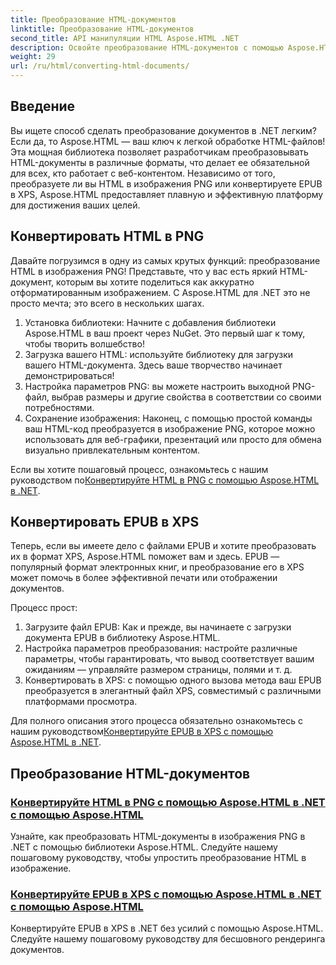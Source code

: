 ```yaml
---
title: Преобразование HTML-документов
linktitle: Преобразование HTML-документов
second_title: API манипуляции HTML Aspose.HTML .NET
description: Освойте преобразование HTML-документов с помощью Aspose.HTML для .NET! Научитесь конвертировать HTML в PNG и EPUB в XPS без усилий с помощью наших простых руководств.
weight: 29
url: /ru/html/converting-html-documents/
---
```

## Введение
Вы ищете способ сделать преобразование документов в .NET легким? Если да, то Aspose.HTML — ваш ключ к легкой обработке HTML-файлов! Эта мощная библиотека позволяет разработчикам преобразовывать HTML-документы в различные форматы, что делает ее обязательной для всех, кто работает с веб-контентом. Независимо от того, преобразуете ли вы HTML в изображения PNG или конвертируете EPUB в XPS, Aspose.HTML предоставляет плавную и эффективную платформу для достижения ваших целей.

## Конвертировать HTML в PNG
Давайте погрузимся в одну из самых крутых функций: преобразование HTML в изображения PNG! Представьте, что у вас есть яркий HTML-документ, которым вы хотите поделиться как аккуратно отформатированным изображением. С Aspose.HTML для .NET это не просто мечта; это всего в нескольких шагах. 

1. Установка библиотеки: Начните с добавления библиотеки Aspose.HTML в ваш проект через NuGet. Это первый шаг к тому, чтобы творить волшебство!
2. Загрузка вашего HTML: используйте библиотеку для загрузки вашего HTML-документа. Здесь ваше творчество начинает демонстрироваться!
3. Настройка параметров PNG: вы можете настроить выходной PNG-файл, выбрав размеры и другие свойства в соответствии со своими потребностями.
4. Сохранение изображения: Наконец, с помощью простой команды ваш HTML-код преобразуется в изображение PNG, которое можно использовать для веб-графики, презентаций или просто для обмена визуально привлекательным контентом.

 Если вы хотите пошаговый процесс, ознакомьтесь с нашим руководством по[Конвертируйте HTML в PNG с помощью Aspose.HTML в .NET](./convert-html-as-png/). 

## Конвертировать EPUB в XPS
Теперь, если вы имеете дело с файлами EPUB и хотите преобразовать их в формат XPS, Aspose.HTML поможет вам и здесь. EPUB — популярный формат электронных книг, и преобразование его в XPS может помочь в более эффективной печати или отображении документов.

Процесс прост:

1. Загрузите файл EPUB: Как и прежде, вы начинаете с загрузки документа EPUB в библиотеку Aspose.HTML.
2. Настройка параметров преобразования: настройте различные параметры, чтобы гарантировать, что вывод соответствует вашим ожиданиям — управляйте размером страницы, полями и т. д.
3. Конвертировать в XPS: с помощью одного вызова метода ваш EPUB преобразуется в элегантный файл XPS, совместимый с различными платформами просмотра.

 Для полного описания этого процесса обязательно ознакомьтесь с нашим руководством[Конвертируйте EPUB в XPS с помощью Aspose.HTML в .NET](./convert-epub-as-xps/). 

## Преобразование HTML-документов
### [Конвертируйте HTML в PNG с помощью Aspose.HTML в .NET с помощью Aspose.HTML](./convert-html-as-png/)
Узнайте, как преобразовать HTML-документы в изображения PNG в .NET с помощью библиотеки Aspose.HTML. Следуйте нашему пошаговому руководству, чтобы упростить преобразование HTML в изображение.
### [Конвертируйте EPUB в XPS с помощью Aspose.HTML в .NET с помощью Aspose.HTML](./convert-epub-as-xps/)
Конвертируйте EPUB в XPS в .NET без усилий с помощью Aspose.HTML. Следуйте нашему пошаговому руководству для бесшовного рендеринга документов.